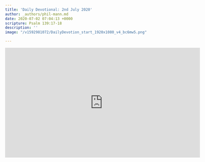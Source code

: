 ```yaml
---
title: 'Daily Devotional: 2nd July 2020'
author: _authors/phil-mann.md
date: 2020-07-02 07:04:13 +0000
scripture: Psalm 139:17-18
description: ''
image: "/v1592981072/DailyDevotion_start_1920x1080_v4_bc6mw5.png"

---
```

<iframe src="https://player.vimeo.com/video/434465080" width="640" height="360" frameborder="0" allow="autoplay; fullscreen" allowfullscreen></iframe>